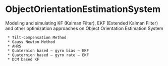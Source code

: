 # ObjectOrientationEstimationSystem
Modeling and simulating KF (Kalman Filter), EKF (Extended Kalman Filter) and other optimization approaches on Object Orientation Estimation System

```
 * Tilt-compensation Method  
 * Gauss Newton Method 
 * AHRS
 * Quaternion based – gyro bias – EKF 
 * Quaternion based – gyro rate – EKF
 * DCM based KF 
```
